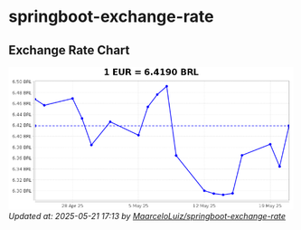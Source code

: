 # springboot-exchange-rate

<!-- EXCHANGE-RATE-START -->
## Exchange Rate Chart

![Exchange Rate Chart](charts/chart.png)*Updated at: 2025-05-21 17:13 by [MaarceloLuiz/springboot-exchange-rate](https://github.com/MaarceloLuiz/springboot-exchange-rate)*


<!-- EXCHANGE-RATE-END -->
